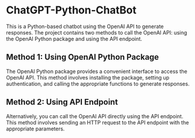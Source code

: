 # ChatGPT-Python-ChatBot

This is a Python-based chatbot using the OpenAI API to generate responses. The project contains two methods to call the OpenAI API: using the OpenAI Python package and using the API endpoint.


## Method 1: Using OpenAI Python Package

The OpenAI Python package provides a convenient interface to access the OpenAI API. This method involves installing the package, setting up authentication, and calling the appropriate functions to generate responses.

## Method 2: Using API Endpoint

Alternatively, you can call the OpenAI API directly using the API endpoint. This method involves sending an HTTP request to the API endpoint with the appropriate parameters.

